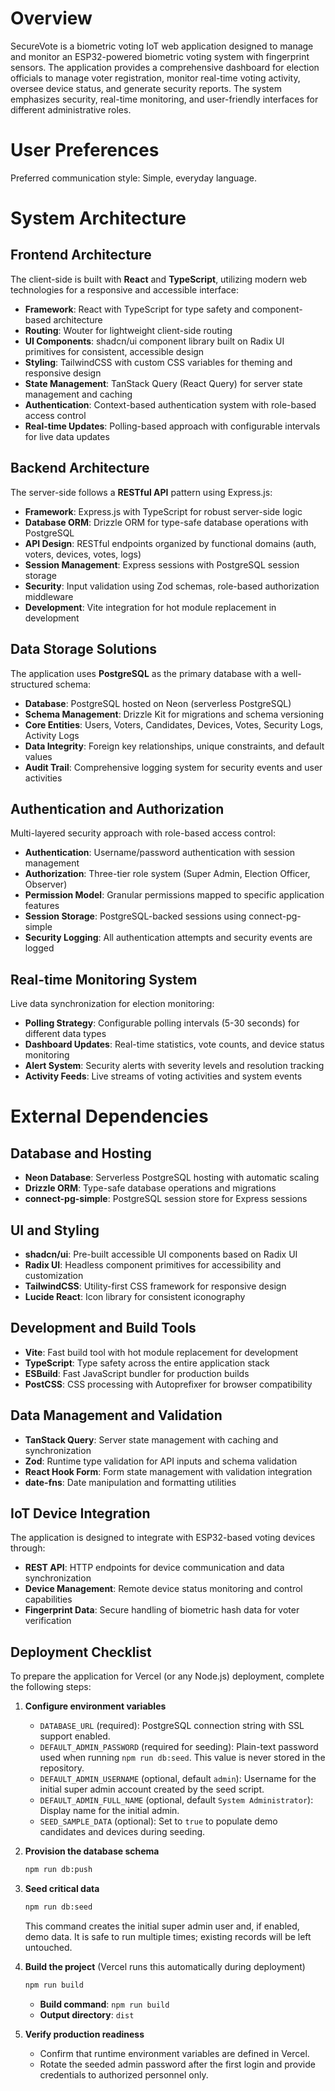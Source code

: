 # Overview

SecureVote is a biometric voting IoT web application designed to manage and monitor an ESP32-powered biometric voting system with fingerprint sensors. The application provides a comprehensive dashboard for election officials to manage voter registration, monitor real-time voting activity, oversee device status, and generate security reports. The system emphasizes security, real-time monitoring, and user-friendly interfaces for different administrative roles.

# User Preferences

Preferred communication style: Simple, everyday language.

# System Architecture

## Frontend Architecture
The client-side is built with **React** and **TypeScript**, utilizing modern web technologies for a responsive and accessible interface:

- **Framework**: React with TypeScript for type safety and component-based architecture
- **Routing**: Wouter for lightweight client-side routing
- **UI Components**: shadcn/ui component library built on Radix UI primitives for consistent, accessible design
- **Styling**: TailwindCSS with custom CSS variables for theming and responsive design
- **State Management**: TanStack Query (React Query) for server state management and caching
- **Authentication**: Context-based authentication system with role-based access control
- **Real-time Updates**: Polling-based approach with configurable intervals for live data updates

## Backend Architecture
The server-side follows a **RESTful API** pattern using Express.js:

- **Framework**: Express.js with TypeScript for robust server-side logic
- **Database ORM**: Drizzle ORM for type-safe database operations with PostgreSQL
- **API Design**: RESTful endpoints organized by functional domains (auth, voters, devices, votes, logs)
- **Session Management**: Express sessions with PostgreSQL session storage
- **Security**: Input validation using Zod schemas, role-based authorization middleware
- **Development**: Vite integration for hot module replacement in development

## Data Storage Solutions
The application uses **PostgreSQL** as the primary database with a well-structured schema:

- **Database**: PostgreSQL hosted on Neon (serverless PostgreSQL)
- **Schema Management**: Drizzle Kit for migrations and schema versioning
- **Core Entities**: Users, Voters, Candidates, Devices, Votes, Security Logs, Activity Logs
- **Data Integrity**: Foreign key relationships, unique constraints, and default values
- **Audit Trail**: Comprehensive logging system for security events and user activities

## Authentication and Authorization
Multi-layered security approach with role-based access control:

- **Authentication**: Username/password authentication with session management
- **Authorization**: Three-tier role system (Super Admin, Election Officer, Observer)
- **Permission Model**: Granular permissions mapped to specific application features
- **Session Storage**: PostgreSQL-backed sessions using connect-pg-simple
- **Security Logging**: All authentication attempts and security events are logged

## Real-time Monitoring System
Live data synchronization for election monitoring:

- **Polling Strategy**: Configurable polling intervals (5-30 seconds) for different data types
- **Dashboard Updates**: Real-time statistics, vote counts, and device status monitoring
- **Alert System**: Security alerts with severity levels and resolution tracking
- **Activity Feeds**: Live streams of voting activities and system events

# External Dependencies

## Database and Hosting
- **Neon Database**: Serverless PostgreSQL hosting with automatic scaling
- **Drizzle ORM**: Type-safe database operations and migrations
- **connect-pg-simple**: PostgreSQL session store for Express sessions

## UI and Styling
- **shadcn/ui**: Pre-built accessible UI components based on Radix UI
- **Radix UI**: Headless component primitives for accessibility and customization
- **TailwindCSS**: Utility-first CSS framework for responsive design
- **Lucide React**: Icon library for consistent iconography

## Development and Build Tools
- **Vite**: Fast build tool with hot module replacement for development
- **TypeScript**: Type safety across the entire application stack
- **ESBuild**: Fast JavaScript bundler for production builds
- **PostCSS**: CSS processing with Autoprefixer for browser compatibility

## Data Management and Validation
- **TanStack Query**: Server state management with caching and synchronization
- **Zod**: Runtime type validation for API inputs and schema validation
- **React Hook Form**: Form state management with validation integration
- **date-fns**: Date manipulation and formatting utilities

## IoT Device Integration
The application is designed to integrate with ESP32-based voting devices through:
- **REST API**: HTTP endpoints for device communication and data synchronization
- **Device Management**: Remote device status monitoring and control capabilities
- **Fingerprint Data**: Secure handling of biometric hash data for voter verification

## Deployment Checklist

To prepare the application for Vercel (or any Node.js) deployment, complete the following steps:

1. **Configure environment variables**
   - `DATABASE_URL` (required): PostgreSQL connection string with SSL support enabled.
   - `DEFAULT_ADMIN_PASSWORD` (required for seeding): Plain-text password used when running `npm run db:seed`. This value is never stored in the repository.
   - `DEFAULT_ADMIN_USERNAME` (optional, default `admin`): Username for the initial super admin account created by the seed script.
   - `DEFAULT_ADMIN_FULL_NAME` (optional, default `System Administrator`): Display name for the initial admin.
   - `SEED_SAMPLE_DATA` (optional): Set to `true` to populate demo candidates and devices during seeding.

2. **Provision the database schema**
   ```bash
   npm run db:push
   ```

3. **Seed critical data**
   ```bash
   npm run db:seed
   ```
   This command creates the initial super admin user and, if enabled, demo data. It is safe to run multiple times; existing records will be left untouched.

4. **Build the project** (Vercel runs this automatically during deployment)
   ```bash
   npm run build
   ```
   - **Build command**: `npm run build`
   - **Output directory**: `dist`

5. **Verify production readiness**
   - Confirm that runtime environment variables are defined in Vercel.
   - Rotate the seeded admin password after the first login and provide credentials to authorized personnel only.